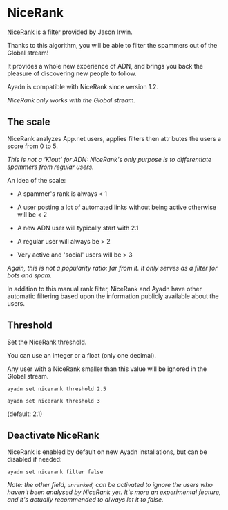 # NiceRank

[NiceRank](http://jasonirwin.ca/2014/05/14/thinking-about-nicerank/) is a filter provided by Jason Irwin.

Thanks to this algorithm, you will be able to filter the spammers out of the Global stream!

It provides a whole new experience of ADN, and brings you back the pleasure of discovering new people to follow.

Ayadn is compatible with NiceRank since version 1.2.

*NiceRank only works with the Global stream.*  

## The scale

NiceRank analyzes App.net users, applies filters then attributes the users a score from 0 to 5.

*This is not a 'Klout' for ADN: NiceRank's only purpose is to differentiate spammers from regular users.*

An idea of the scale:

- A spammer's rank is always < 1

- A user posting a lot of automated links without being active otherwise will be < 2

- A new ADN user will typically start with 2.1

- A regular user will always be > 2

- Very active and 'social' users will be > 3

*Again, this is not a popularity ratio: far from it. It only serves as a filter for bots and spam.*

In addition to this manual rank filter, NiceRank and Ayadn have other automatic filtering based upon the information publicly available about the users.

## Threshold

Set the NiceRank threshold.

You can use an integer or a float (only one decimal).

Any user with a NiceRank smaller than this value will be ignored in the Global stream.

`ayadn set nicerank threshold 2.5`

`ayadn set nicerank threshold 3`

(default: 2.1)

## Deactivate NiceRank

NiceRank is enabled by default on new Ayadn installations, but can be disabled if needed:

`ayadn set nicerank filter false`

*Note: the other field, `unranked`, can be activated to ignore the users who haven't been analysed by NiceRank yet. It's more an experimental feature, and it's actually recommended to always let it to false.*
